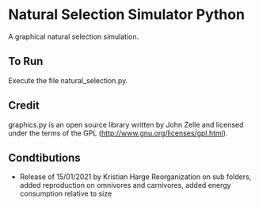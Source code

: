 # Natural Selection Simulator Python
A graphical natural selection simulation.

## To Run
Execute the file natural_selection.py.

## Credit
graphics.py is an open source library written by John Zelle and licensed under the terms of the
GPL (http://www.gnu.org/licenses/gpl.html).

## Condtibutions

- Release of 15/01/2021 by Kristian Harge
Reorganization on sub folders, added reproduction on omnivores and carnivores,
added energy consumption relative to size
